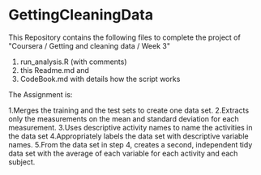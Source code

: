 # GettingCleaningData

This Repository contains the following files to complete the project of 
"Coursera / Getting and cleaning data / Week 3"
1. run_analysis.R (with comments)
2. this Readme.md and
3. CodeBook.md with details how the script works

The Assignment is:

1.Merges the training and the test sets to create one data set.
2.Extracts only the measurements on the mean and standard deviation for each measurement. 
3.Uses descriptive activity names to name the activities in the data set
4.Appropriately labels the data set with descriptive variable names. 
5.From the data set in step 4, creates a second, independent tidy data set with the average of each variable for each activity and each subject.
